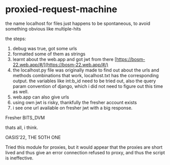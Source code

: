 # proxied-request-machine

the name localhost for files just happens to be spontaneous, to avoid something obvious like multiple-hits

the steps:

1. debug was true, got some urls
2. formatted some of them as strings
3. learnt about the web.app and got jwt from there
[https://bosm-22.web.app/#/](https://bosm-22.web.app/#/)
4. the localhost.py file was originally made to find out about the urls and methods combinations that work, localhost.txt has the corresponding output.
the variables like int:b_id need to be tried out, also the query param convention of django, which i did not need to figure out this time as well.
5. web.app can also give urls
6. using own jwt is risky, thankfully the fresher account exists
7. i see one url available on fresher jwt with a big response.

Fresher
BITS_DVM

thats all, i think.


OASIS'22, THE 5OTH ONE

Tried this module for proxies, but it would appear that the proxies are short lived and thus give an error connection refused to proxy, and thus the script is ineffective.
